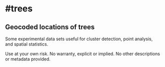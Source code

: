 #trees
=====

## Geocoded locations of trees 

Some experimental data sets useful for cluster detection, point analysis, and spatial statistics. 

Use at your own risk. No warranty, explicit or implied. No other descriptions or metadata provided. 

